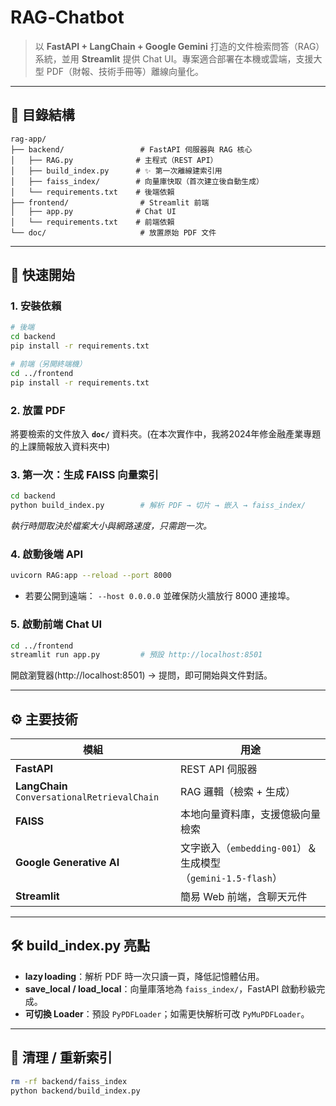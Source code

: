 # RAG‑Chatbot

> 以 **FastAPI + LangChain + Google Gemini** 打造的文件檢索問答（RAG）系統，並用 **Streamlit** 提供 Chat UI。專案適合部署在本機或雲端，支援大型 PDF（財報、技術手冊等）離線向量化。

---

## 📂 目錄結構

```text
rag-app/
├── backend/                 # FastAPI 伺服器與 RAG 核心
│   ├── RAG.py              # 主程式（REST API）
│   ├── build_index.py      # ✨ 第一次離線建索引用
│   ├── faiss_index/        # 向量庫快取（首次建立後自動生成）
│   └── requirements.txt    # 後端依賴
├── frontend/                # Streamlit 前端
│   ├── app.py              # Chat UI
│   └── requirements.txt    # 前端依賴
└── doc/                     # 放置原始 PDF 文件
```

---

## 🚀 快速開始

### 1. 安裝依賴

```bash
# 後端
cd backend
pip install -r requirements.txt

# 前端（另開終端機）
cd ../frontend
pip install -r requirements.txt
```

### 2. 放置 PDF

將要檢索的文件放入 **`doc/`** 資料夾。(在本次實作中，我將2024年修金融產業專題的上課簡報放入資料夾中)

### 3. 第一次：生成 FAISS 向量索引

```bash
cd backend
python build_index.py        # 解析 PDF → 切片 → 嵌入 → faiss_index/
```

*執行時間取決於檔案大小與網路速度，只需跑一次。*

### 4. 啟動後端 API

```bash
uvicorn RAG:app --reload --port 8000
```

* 若要公開到遠端： `--host 0.0.0.0` 並確保防火牆放行 8000 連接埠。

### 5. 啟動前端 Chat UI

```bash
cd ../frontend
streamlit run app.py         # 預設 http://localhost:8501
```

開啟瀏覽器(http://localhost:8501) → 提問，即可開始與文件對話。

---

## ⚙️ 主要技術

| 模組                                           | 用途                                              |
| -------------------------------------------- | ----------------------------------------------- |
| **FastAPI**                                  | REST API 伺服器                                    |
| **LangChain** `ConversationalRetrievalChain` | RAG 邏輯（檢索 + 生成）                                 |
| **FAISS**                                    | 本地向量資料庫，支援億級向量檢索                                |
| **Google Generative AI**                     | 文字嵌入（`embedding-001`）＆ 生成模型（`gemini‑1.5‑flash`） |
| **Streamlit**                                | 簡易 Web 前端，含聊天元件                                 |

---

## 🛠️ build\_index.py 亮點

* **lazy loading**：解析 PDF 時一次只讀一頁，降低記憶體佔用。
* **save\_local / load\_local**：向量庫落地為 `faiss_index/`，FastAPI 啟動秒級完成。
* **可切換 Loader**：預設 `PyPDFLoader`；如需更快解析可改 `PyMuPDFLoader`。

---


## 🧹 清理 / 重新索引

```bash
rm -rf backend/faiss_index
python backend/build_index.py
```
